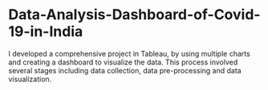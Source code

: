 # Data-Analysis-Dashboard-of-Covid-19-in-India
I developed a comprehensive project in Tableau, by using multiple charts and creating a dashboard to visualize the data. This process involved several stages including data collection, data pre-processing and data visualization.
